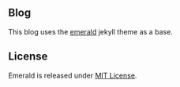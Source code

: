 ## Blog
This blog uses the [emerald](https://github.com/KingFelix/emerald/archive/master.zip) jekyll theme as a base.

## License
Emerald is released under [MIT License](license.md).
